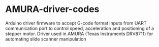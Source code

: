# AMURA-driver-codes
Arduino driver firmware to accept G-code format inputs from UART communication port to control speed, acceleration and positioning of a stepper motor. Driver used in AMURA (Texas Instruments DRV8711) for automating slide scanner manipulation
